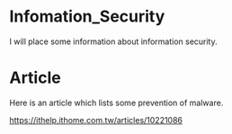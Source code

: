 # Infomation_Security
I will place some information about information security.

# Article
Here is an article which lists some prevention of malware.

https://ithelp.ithome.com.tw/articles/10221086
